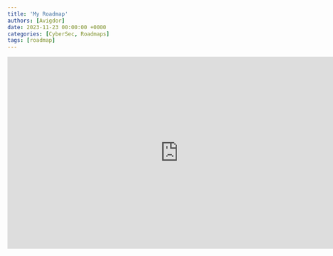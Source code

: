 ```yaml
---
title: 'My Roadmap'
authors: [Avigdor]
date: 2023-11-23 00:00:00 +0000
categories: [CyberSec, Roadmaps]
tags: [roadmap]
---
```






<iframe width="768" height="432" src="https://miro.com/app/live-embed/uXjVNLLaOu0=/?moveToViewport=-6353,-3485,13299,6232&embedId=161937263334" frameborder="0" scrolling="no" allow="fullscreen; clipboard-read; clipboard-write" allowfullscreen></iframe>